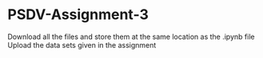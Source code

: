 # PSDV-Assignment-3

Download all the files and store them at the same location as the .ipynb file
Upload the data sets given in the assignment

